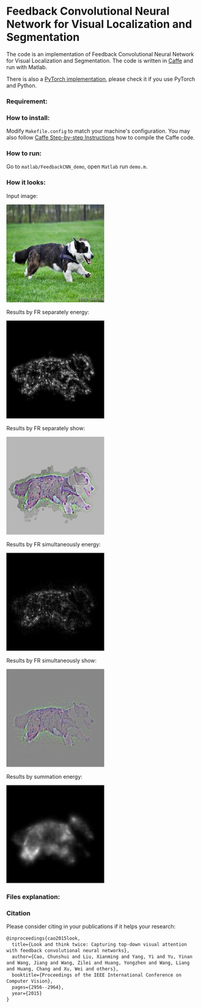# Feedback Convolutional Neural Network for Visual Localization and Segmentation

The code is an implementation of Feedback Convolutional Neural Network for Visual Localization and Segmentation. The code is written in [Caffe](http://caffe.berkeleyvision.org/) and run with Matlab.

There is also a [PyTorch implementation](https://github.com/caochunshui/Feedback-CNN), please check it if you use PyTorch and Python.

### Requirement:

### How to install:

Modify `Makefile.config` to match your machine's configuration. You may also follow [Caffe Step-by-step Instructions](http://caffe.berkeleyvision.org/installation.html) how to compile the Caffe code.

### How to run:

Go to `matlab/FeedbackCNN_demo`, open `Matlab` run `demo.m`.

### How it looks:

Input image:

<img src="matlab/FeedbackCNN_demo/demo_image/997_265_ori.jpg" width="256">

Results by FR separately energy:

<img src="matlab/FeedbackCNN_demo/results/997_265_FR_separately_energy.jpg" width="256">

Results by FR separately show:

<img src="matlab/FeedbackCNN_demo/results/997_265_FR_separately_show.jpg" width="256">

Results by FR simultaneously energy:

<img src="matlab/FeedbackCNN_demo/results/997_265_FR_simultaneously_energy.jpg" width="256">

Results by FR simultaneously show:

<img src="matlab/FeedbackCNN_demo/results/997_265_FR_simultaneously_show.jpg" width="256">

Results by summation energy:

<img src="matlab/FeedbackCNN_demo/results/997_265_summation_energy.jpg" width="256">

### Files explanation:

### Citation

Please consider citing in your publications if it helps your research:

    @inproceedings{cao2015look,
      title={Look and think twice: Capturing top-down visual attention with feedback convolutional neural networks},
      author={Cao, Chunshui and Liu, Xianming and Yang, Yi and Yu, Yinan and Wang, Jiang and Wang, Zilei and Huang, Yongzhen and Wang, Liang and Huang, Chang and Xu, Wei and others},
      booktitle={Proceedings of the IEEE International Conference on Computer Vision},
      pages={2956--2964},
      year={2015}
    }
